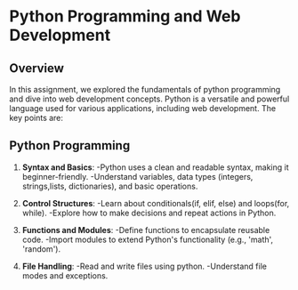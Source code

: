 # Python Programming and Web Development

## Overview

In this assignment, we explored the fundamentals of python programming and dive into web development concepts. Python is a versatile and powerful language used for various applications, including web development. The key points are:

## Python Programming

1. **Syntax and Basics**:
 -Python uses a clean and readable syntax, making it beginner-friendly.
 -Understand variables, data types (integers, strings,lists, dictionaries), and basic operations.

2. **Control Structures**:
 -Learn about conditionals(if, elif, else) and loops(for, while).
 -Explore how to make decisions and repeat actions in Python.

3. **Functions and Modules**:
 -Define functions to encapsulate reusable code.
 -Import modules to extend Python's functionality (e.g., 'math', 'random').

4. **File Handling**:
 -Read and write files using python.
 -Understand file modes and exceptions.
